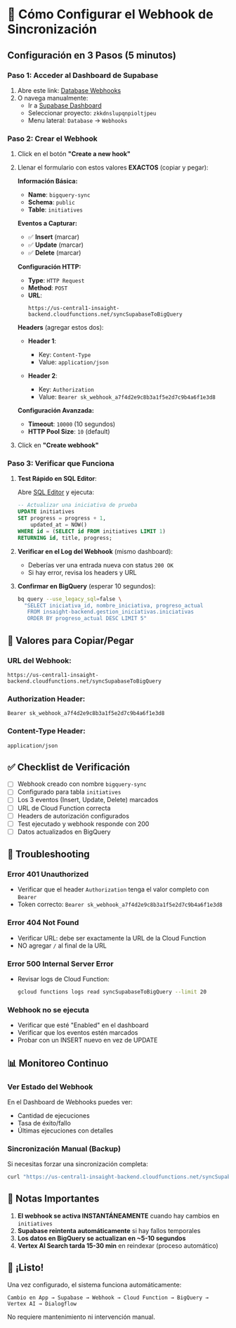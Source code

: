 # 🚀 Cómo Configurar el Webhook de Sincronización

## Configuración en 3 Pasos (5 minutos)

### Paso 1: Acceder al Dashboard de Supabase

1. Abre este link: [Database Webhooks](https://supabase.com/dashboard/project/zkkdnslupqnpioltjpeu/database/hooks)
2. O navega manualmente:
   - Ir a [Supabase Dashboard](https://supabase.com/dashboard)
   - Seleccionar proyecto: `zkkdnslupqnpioltjpeu`
   - Menu lateral: `Database` → `Webhooks`

### Paso 2: Crear el Webhook

1. Click en el botón **"Create a new hook"**

2. Llenar el formulario con estos valores **EXACTOS** (copiar y pegar):

   **Información Básica:**
   - **Name**: `bigquery-sync`
   - **Schema**: `public`
   - **Table**: `initiatives`

   **Eventos a Capturar:**
   - ✅ **Insert** (marcar)
   - ✅ **Update** (marcar)
   - ✅ **Delete** (marcar)

   **Configuración HTTP:**
   - **Type**: `HTTP Request`
   - **Method**: `POST`
   - **URL**: 
     ```
     https://us-central1-insaight-backend.cloudfunctions.net/syncSupabaseToBigQuery
     ```

   **Headers** (agregar estos dos):
   - **Header 1**:
     - Key: `Content-Type`
     - Value: `application/json`
   
   - **Header 2**:
     - Key: `Authorization`
     - Value: `Bearer sk_webhook_a7f4d2e9c8b3a1f5e2d7c9b4a6f1e3d8`

   **Configuración Avanzada:**
   - **Timeout**: `10000` (10 segundos)
   - **HTTP Pool Size**: `10` (default)

3. Click en **"Create webhook"**

### Paso 3: Verificar que Funciona

1. **Test Rápido en SQL Editor**:
   
   Abre [SQL Editor](https://supabase.com/dashboard/project/zkkdnslupqnpioltjpeu/sql/new) y ejecuta:
   
   ```sql
   -- Actualizar una iniciativa de prueba
   UPDATE initiatives 
   SET progress = progress + 1,
       updated_at = NOW()
   WHERE id = (SELECT id FROM initiatives LIMIT 1)
   RETURNING id, title, progress;
   ```

2. **Verificar en el Log del Webhook** (mismo dashboard):
   - Deberías ver una entrada nueva con status `200 OK`
   - Si hay error, revisa los headers y URL

3. **Confirmar en BigQuery** (esperar 10 segundos):
   ```bash
   bq query --use_legacy_sql=false \
     "SELECT iniciativa_id, nombre_iniciativa, progreso_actual 
      FROM insaight-backend.gestion_iniciativas.iniciativas 
      ORDER BY progreso_actual DESC LIMIT 5"
   ```

## 🎯 Valores para Copiar/Pegar

### URL del Webhook:
```
https://us-central1-insaight-backend.cloudfunctions.net/syncSupabaseToBigQuery
```

### Authorization Header:
```
Bearer sk_webhook_a7f4d2e9c8b3a1f5e2d7c9b4a6f1e3d8
```

### Content-Type Header:
```
application/json
```

## ✅ Checklist de Verificación

- [ ] Webhook creado con nombre `bigquery-sync`
- [ ] Configurado para tabla `initiatives`
- [ ] Los 3 eventos (Insert, Update, Delete) marcados
- [ ] URL de Cloud Function correcta
- [ ] Headers de autorización configurados
- [ ] Test ejecutado y webhook responde con 200
- [ ] Datos actualizados en BigQuery

## 🔧 Troubleshooting

### Error 401 Unauthorized
- Verificar que el header `Authorization` tenga el valor completo con `Bearer `
- Token correcto: `Bearer sk_webhook_a7f4d2e9c8b3a1f5e2d7c9b4a6f1e3d8`

### Error 404 Not Found
- Verificar URL: debe ser exactamente la URL de la Cloud Function
- NO agregar `/` al final de la URL

### Error 500 Internal Server Error
- Revisar logs de Cloud Function:
  ```bash
  gcloud functions logs read syncSupabaseToBigQuery --limit 20
  ```

### Webhook no se ejecuta
- Verificar que esté "Enabled" en el dashboard
- Verificar que los eventos estén marcados
- Probar con un INSERT nuevo en vez de UPDATE

## 📊 Monitoreo Continuo

### Ver Estado del Webhook
En el Dashboard de Webhooks puedes ver:
- Cantidad de ejecuciones
- Tasa de éxito/fallo
- Últimas ejecuciones con detalles

### Sincronización Manual (Backup)
Si necesitas forzar una sincronización completa:
```bash
curl "https://us-central1-insaight-backend.cloudfunctions.net/syncSupabaseToBigQuery?token=sk_webhook_a7f4d2e9c8b3a1f5e2d7c9b4a6f1e3d8"
```

## 📝 Notas Importantes

1. **El webhook se activa INSTANTÁNEAMENTE** cuando hay cambios en `initiatives`
2. **Supabase reintenta automáticamente** si hay fallos temporales
3. **Los datos en BigQuery se actualizan en ~5-10 segundos**
4. **Vertex AI Search tarda 15-30 min** en reindexar (proceso automático)

## 🎉 ¡Listo!

Una vez configurado, el sistema funciona automáticamente:

```
Cambio en App → Supabase → Webhook → Cloud Function → BigQuery → Vertex AI → Dialogflow
```

No requiere mantenimiento ni intervención manual.